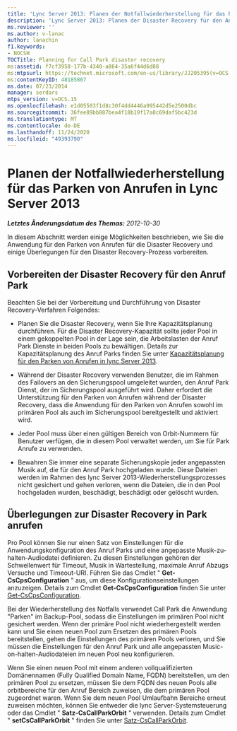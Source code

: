 ```yaml
---
title: 'Lync Server 2013: Planen der Notfallwiederherstellung für das Parken von Anrufen'
description: 'Lync Server 2013: Planen der Disaster Recovery für den Anruf Park.'
ms.reviewer: ''
ms.author: v-lanac
author: lanachin
f1.keywords:
- NOCSH
TOCTitle: Planning for Call Park disaster recovery
ms:assetid: f7cf3958-177b-4340-a864-35a6f44d6d88
ms:mtpsurl: https://technet.microsoft.com/en-us/library/JJ205395(v=OCS.15)
ms:contentKeyID: 48185867
ms.date: 07/23/2014
manager: serdars
mtps_version: v=OCS.15
ms.openlocfilehash: e1d05503f1d8c30f4dd4446a995442d5e2500dbc
ms.sourcegitcommit: 36fee89bb887bea4f18b19f17a8c69daf5bc423d
ms.translationtype: MT
ms.contentlocale: de-DE
ms.lasthandoff: 11/24/2020
ms.locfileid: "49393790"
---
```

# <a name="planning-for-call-park-disaster-recovery-in-lync-server-2013"></a>Planen der Notfallwiederherstellung für das Parken von Anrufen in Lync Server 2013

<div data-xmlns="http://www.w3.org/1999/xhtml">

<div class="topic" data-xmlns="http://www.w3.org/1999/xhtml" data-msxsl="urn:schemas-microsoft-com:xslt" data-cs="https://msdn.microsoft.com/">

<div data-asp="https://msdn2.microsoft.com/asp">



</div>

<div id="mainSection">

<div id="mainBody">

<span> </span>

_**Letztes Änderungsdatum des Themas:** 2012-10-30_

In diesem Abschnitt werden einige Möglichkeiten beschrieben, wie Sie die Anwendung für den Parken von Anrufen für die Disaster Recovery und einige Überlegungen für den Disaster Recovery-Prozess vorbereiten.

<div>

## <a name="preparing-for-call-park-disaster-recovery"></a>Vorbereiten der Disaster Recovery für den Anruf Park

Beachten Sie bei der Vorbereitung und Durchführung von Disaster Recovery-Verfahren Folgendes:

  - Planen Sie die Disaster Recovery, wenn Sie Ihre Kapazitätsplanung durchführen. Für die Disaster Recovery-Kapazität sollte jeder Pool in einem gekoppelten Pool in der Lage sein, die Arbeitslasten der Anruf Park Dienste in beiden Pools zu bewältigen. Details zur Kapazitätsplanung des Anruf Parks finden Sie unter [Kapazitätsplanung für den Parken von Anrufen in lync Server 2013](lync-server-2013-capacity-planning-for-call-park.md).

  - Während der Disaster Recovery verwenden Benutzer, die im Rahmen des Failovers an den Sicherungspool umgeleitet wurden, den Anruf Park Dienst, der im Sicherungspool ausgeführt wird. Daher erfordert die Unterstützung für den Parken von Anrufen während der Disaster Recovery, dass die Anwendung für den Parken von Anrufen sowohl im primären Pool als auch im Sicherungspool bereitgestellt und aktiviert wird.

  - Jeder Pool muss über einen gültigen Bereich von Orbit-Nummern für Benutzer verfügen, die in diesem Pool verwaltet werden, um Sie für Park Anrufe zu verwenden.

  - Bewahren Sie immer eine separate Sicherungskopie jeder angepassten Musik auf, die für den Anruf Park hochgeladen wurde. Diese Dateien werden im Rahmen des lync Server 2013-Wiederherstellungsprozesses nicht gesichert und gehen verloren, wenn die Dateien, die in den Pool hochgeladen wurden, beschädigt, beschädigt oder gelöscht wurden.

</div>

<div>

## <a name="call-park-disaster-recovery-considerations"></a>Überlegungen zur Disaster Recovery in Park anrufen

Pro Pool können Sie nur einen Satz von Einstellungen für die Anwendungskonfiguration des Anruf Parks und eine angepasste Musik-zu-halten-Audiodatei definieren. Zu diesen Einstellungen gehören der Schwellenwert für Timeout, Musik in Wartestellung, maximale Anruf Abzugs Versuche und Timeout-URI. Führen Sie das Cmdlet " **Get-CsCpsConfiguration** " aus, um diese Konfigurationseinstellungen anzuzeigen. Details zum Cmdlet **Get-CsCpsConfiguration** finden Sie unter [Get-CsCpsConfiguration](https://docs.microsoft.com/powershell/module/skype/Get-CsCpsConfiguration).

Bei der Wiederherstellung des Notfalls verwendet Call Park die Anwendung "Parken" im Backup-Pool, sodass die Einstellungen im primären Pool nicht gesichert werden. Wenn der primäre Pool nicht wiederhergestellt werden kann und Sie einen neuen Pool zum Ersetzen des primären Pools bereitstellen, gehen die Einstellungen des primären Pools verloren, und Sie müssen die Einstellungen für den Anruf Park und alle angepassten Music-on-halten-Audiodateien im neuen Pool neu konfigurieren.

Wenn Sie einen neuen Pool mit einem anderen vollqualifizierten Domänennamen (Fully Qualified Domain Name, FQDN) bereitstellen, um den primären Pool zu ersetzen, müssen Sie dem FQDN des neuen Pools alle orbitbereiche für den Anruf Bereich zuweisen, die dem primären Pool zugeordnet waren. Wenn Sie dem neuen Pool Umlaufbahn Bereiche erneut zuweisen möchten, können Sie entweder die lync Server-Systemsteuerung oder das Cmdlet " **Satz-CsCallParkOrbit** " verwenden. Details zum Cmdlet " **setCsCallParkOrbit** " finden Sie unter [Satz-CsCallParkOrbit](https://docs.microsoft.com/powershell/module/skype/Set-CsCallParkOrbit).

</div>

</div>

<span> </span>

</div>

</div>

</div>

